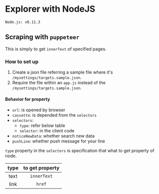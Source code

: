 # Explorer with NodeJS

`Node.js: v8.11.3`

## Scraping with `puppeteer`

This is simply to get `innerText` of specified pages.

### How to set up

1. Create a json file referring a sample file where it's `/mysettings/targets.sample.json`.
2. Require the file within an `app.js` instead of the `/mysettings/targets.sample.json`.

#### Behavior for property

- `url`: is opened by browser
- `cassette`: is depended from the `selectors`
- `selectors`:
  - `type`: refer below table
  - `selector`: in the client code
- `noticeNewData`: whether search new data
- `pushLine`: whether push message for your line

`type` property in the `selectors` is specification that what to get property of node.

| type | to get property |
| :---: | :---: |
| text | `innerText` |
| link | `href` |
